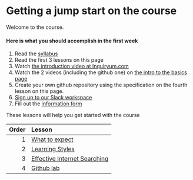 # Getting a jump start on the course



Welcome to the course.

#### Here is what you should accomplish in the first week

1. Read the [syllabus](../README.md)
2. Read the first 3 lessons on this page
3. Watch [the introduction video at Inquiryum.com](http://inquiryum.com/machine-learning/)
4. Watch the 2 videos (including the github one) on [the intro to the basics page](http://inquiryum.com/machine-learning/modules/basics/Intro-To-Basic-ML/)
5. Create your own github repository using the specification on the fourth lesson on this page.
6. [Sign up to our Slack workspace](https://join.slack.com/t/umw-deep-learning/shared_invite/zt-gi5v2p11-Gcz47B8_NSS4MlZUXssA~A)
7. Fill out the [information form](https://forms.gle/GrBgG96H92NQP7kk9)



These lessons will help you get started with the course



Order | Lesson
----: | :---
1 | [What to expect](what_to_expect.md)
2 | [Learning Styles](learning-styles.md)
3 | [Effective Internet Searching](internet-searching.md)
4 | [Github lab](gitlablab.md) 





